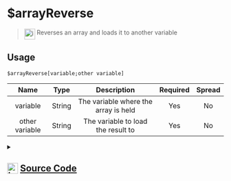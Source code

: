 # $arrayReverse
> <img align="top" src="https://upload.wikimedia.org/wikipedia/commons/thumb/e/e4/Infobox_info_icon.svg/160px-Infobox_info_icon.svg.png?20150409153300" alt="image" width="25" height="auto"> Reverses an array and loads it to another variable
## Usage
```
$arrayReverse[variable;other variable]
```
| Name | Type | Description | Required | Spread
| :---: | :---: | :---: | :---: | :---: |
variable | String | The variable where the array is held | Yes | No
other variable | String | The variable to load the result to | Yes | No
<details>
<summary>
    
## <img align="top" src="https://cdn4.iconfinder.com/data/icons/iconsimple-logotypes/512/github-512.png" alt="image" width="25" height="auto">  [Source Code](https://github.com/tryforge/ForgeScript-V2/blob/main/src/native/arrayReverse.ts)
    
</summary>
    
```ts
import { ArgType, NativeFunction, Return } from "../structures"

export default new NativeFunction({
    name: "$arrayReverse",
    version: "1.0.0",
    description: "Reverses an array and loads it to another variable",
    brackets: true,
    unwrap: true,
    args: [
        {
            name: "variable",
            description: "The variable where the array is held",
            rest: false,
            required: true,
            type: ArgType.String,
        },
        {
            name: "other variable",
            description: "The variable to load the result to",
            rest: false,
            type: ArgType.String,
            required: true,
        },
    ],
    execute(ctx, [var1, var2]) {
        const arr = ctx.getEnvironmentKey(var1)

        if (Array.isArray(arr)) {
            ctx.setEnvironmentKey(var2, arr.reverse())
        }

        return this.success()
    },
})

```
    
</details>